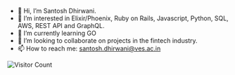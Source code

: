 - 👋 Hi, I’m Santosh Dhirwani.
- 👀 I’m interested in Elixir/Phoenix, Ruby on Rails, Javascript, Python, SQL, AWS, REST API and GraphQL.
- 🌱 I’m currently learning GO
- 💞️ I’m looking to collaborate on projects in the fintech industry.
- 📫 How to reach me: santosh.dhirwani@ves.ac.in

![Visitor Count](https://profile-counter.glitch.me/santoshD93/count.svg)

<!---
santoshD93/santoshD93 is a ✨ special ✨ repository because its `README.md` (this file) appears on your GitHub profile.
You can click the Preview link to take a look at your changes.
--->
